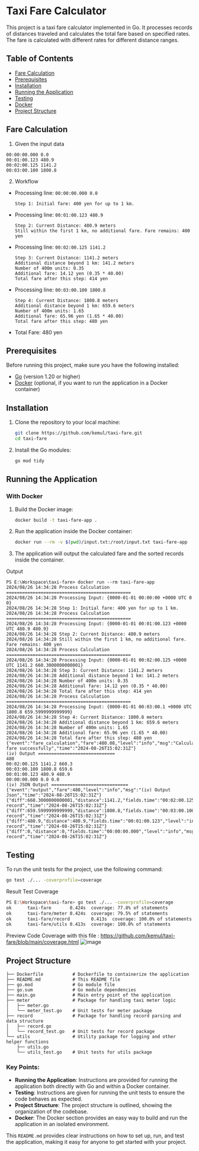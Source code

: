 # Taxi Fare Calculator

This project is a taxi fare calculator implemented in Go. It processes records of distances traveled and calculates the total fare based on specified rates. The fare is calculated with different rates for different distance ranges.

## Table of Contents
- [Fare Calculation](#fare-calculation)
- [Prerequisites](#prerequisites)
- [Installation](#installation)
- [Running the Application](#running-the-application)
- [Testing](#testing)
- [Docker](#docker)
- [Project Structure](#project-structure)

## Fare Calculation
1. Given the input data
```text
00:00:00.000 0.0
00:01:00.123 480.9
00:02:00.125 1141.2
00:03:00.100 1800.8
```
2. Workflow
- Processing line: `00:00:00.000 0.0`
    ```
    Step 1: Initial fare: 400 yen for up to 1 km.
    ```        
- Processing line: `00:01:00.123 480.9`
    ```
    Step 2: Current Distance: 480.9 meters
    Still within the first 1 km, no additional fare. Fare remains: 400 yen
    ```        
- Processing line: `00:02:00.125 1141.2`
    ```
    Step 3: Current Distance: 1141.2 meters
    Additional distance beyond 1 km: 141.2 meters
    Number of 400m units: 0.35
    Additional fare: 14.12 yen (0.35 * 40.00)
    Total fare after this step: 414 yen
    ```
- Processing line: `00:03:00.100 1800.8`
    ```
    Step 4: Current Distance: 1800.8 meters
    Additional distance beyond 1 km: 659.6 meters
    Number of 400m units: 1.65
    Additional fare: 65.96 yen (1.65 * 40.00)
    Total fare after this step: 480 yen
    ```
- Total Fare: 480 yen




## Prerequisites

Before running this project, make sure you have the following installed:

- [Go](https://golang.org/doc/install) (version 1.20 or higher)
- [Docker](https://docs.docker.com/get-docker/) (optional, if you want to run the application in a Docker container)

## Installation

1. Clone the repository to your local machine:
    ```bash
    git clone https://github.com/kemul/taxi-fare.git
    cd taxi-fare
    ```

2. Install the Go modules:
    ```bash
    go mod tidy
    ```

## Running the Application
### With Docker

1. Build the Docker image:
    ```bash
    docker build -t taxi-fare-app .
    ```

2. Run the application inside the Docker container:
    ```bash
    docker run --rm -v $(pwd)/input.txt:/root/input.txt taxi-fare-app
    ```

3. The application will output the calculated fare and the sorted records inside the container.

Output 
```
PS E:\Workspace\taxi-fare> docker run --rm taxi-fare-app  
2024/08/26 14:34:28 Process Calculation ===============================================
2024/08/26 14:34:28 Processing Input: {0000-01-01 00:00:00 +0000 UTC 0 0}
2024/08/26 14:34:28 Step 1: Initial fare: 400 yen for up to 1 km.
2024/08/26 14:34:28 Process Calculation ===============================================
2024/08/26 14:34:28 Processing Input: {0000-01-01 00:01:00.123 +0000 UTC 480.9 480.9}
2024/08/26 14:34:28 Step 2: Current Distance: 480.9 meters
2024/08/26 14:34:28 Still within the first 1 km, no additional fare. Fare remains: 400 yen
2024/08/26 14:34:28 Process Calculation ===============================================
2024/08/26 14:34:28 Processing Input: {0000-01-01 00:02:00.125 +0000 UTC 1141.2 660.3000000000001}
2024/08/26 14:34:28 Step 3: Current Distance: 1141.2 meters
2024/08/26 14:34:28 Additional distance beyond 1 km: 141.2 meters
2024/08/26 14:34:28 Number of 400m units: 0.35
2024/08/26 14:34:28 Additional fare: 14.12 yen (0.35 * 40.00)
2024/08/26 14:34:28 Total fare after this step: 414 yen
2024/08/26 14:34:28 Process Calculation ===============================================
2024/08/26 14:34:28 Processing Input: {0000-01-01 00:03:00.1 +0000 UTC 1800.8 659.5999999999999}
2024/08/26 14:34:28 Step 4: Current Distance: 1800.8 meters
2024/08/26 14:34:28 Additional distance beyond 1 km: 659.6 meters
2024/08/26 14:34:28 Number of 400m units: 1.65
2024/08/26 14:34:28 Additional fare: 65.96 yen (1.65 * 40.00)
2024/08/26 14:34:28 Total fare after this step: 480 yen
{"event":"fare_calculation","fare":480.08,"level":"info","msg":"Calculated fare successfully","time":"2024-08-26T15:02:31Z"}
(iv) Output =============================
480
00:02:00.125 1141.2 660.3
00:03:00.100 1800.8 659.6
00:01:00.123 480.9 480.9
00:00:00.000 0.0 0.0
(iv) JSON Output =============================
{"event":"output","fare":480,"level":"info","msg":"(iv) Output Json","time":"2024-08-26T15:02:31Z"}
{"diff":660.3000000000001,"distance":1141.2,"fields.time":"00:02:00.125","level":"info","msg":"Processed record","time":"2024-08-26T15:02:31Z"}
{"diff":659.5999999999999,"distance":1800.8,"fields.time":"00:03:00.100","level":"info","msg":"Processed record","time":"2024-08-26T15:02:31Z"}
{"diff":480.9,"distance":480.9,"fields.time":"00:01:00.123","level":"info","msg":"Processed record","time":"2024-08-26T15:02:31Z"}
{"diff":0,"distance":0,"fields.time":"00:00:00.000","level":"info","msg":"Processed record","time":"2024-08-26T15:02:31Z"}
```

## Testing

To run the unit tests for the project, use the following command:

```bash
go test ./... -coverprofile=coverage
```
Result Test Coverage 
```bash
PS E:\Workspace\taxi-fare> go test ./... -coverprofile=coverage
ok      taxi-fare       0.424s  coverage: 77.8% of statements
ok      taxi-fare/meter 0.424s  coverage: 79.5% of statements
ok      taxi-fare/record        0.413s  coverage: 100.0% of statements
ok      taxi-fare/utils 0.413s  coverage: 100.0% of statements
```
Preview Code Coverage with this file : https://github.com/kemul/taxi-fare/blob/main/coverage.html
![image](https://github.com/user-attachments/assets/459357f1-bab0-43ec-9fdb-fe4ac84addce)


## Project Structure

```
├── Dockerfile           # Dockerfile to containerize the application
├── README.md            # This README file
├── go.mod               # Go module file
├── go.sum               # Go module dependencies
├── main.go              # Main entry point of the application
├── meter                # Package for handling taxi meter logic
│   ├── meter.go
│   └── meter_test.go    # Unit tests for meter package
├── record               # Package for handling record parsing and data structure
│   ├── record.go
│   └── record_test.go   # Unit tests for record package
└── utils                # Utility package for logging and other helper functions
    ├── utils.go
    └── utils_test.go    # Unit tests for utils package
```

### Key Points:

- **Running the Application**: Instructions are provided for running the application both directly with Go and within a Docker container.
- **Testing**: Instructions are given for running the unit tests to ensure the code behaves as expected.
- **Project Structure**: The project structure is outlined, showing the organization of the codebase.
- **Docker**: The Docker section provides an easy way to build and run the application in an isolated environment.

This `README.md` provides clear instructions on how to set up, run, and test the application, making it easy for anyone to get started with your project.

